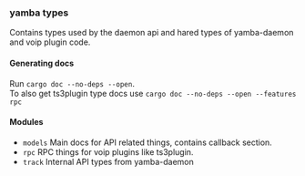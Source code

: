 ### yamba types
Contains types used by the daemon api and hared types of yamba-daemon and voip plugin code.

#### Generating docs
Run `cargo doc --no-deps --open`.  
To also get ts3plugin type docs use `cargo doc --no-deps --open --features rpc`

#### Modules
- `models` Main docs for API related things, contains callback section.
- `rpc` RPC things for voip plugins like ts3plugin.
- `track` Internal API types from yamba-daemon